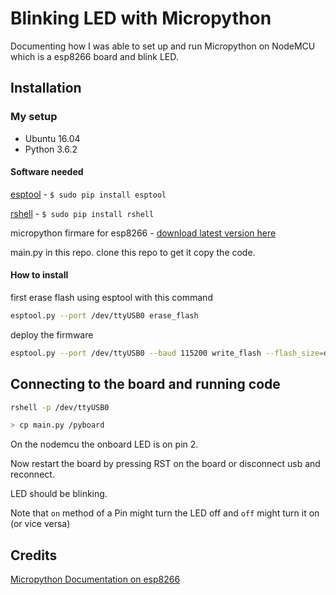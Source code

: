 # Blinking LED with Micropython

Documenting how I was able to set up and run Micropython on NodeMCU which is a esp8266 board and blink LED.

## Installation

### My setup
* Ubuntu 16.04
* Python 3.6.2

#### Software needed
[esptool](https://github.com/espressif/esptool) - `$ sudo pip install esptool`

[rshell](https://github.com/dhylands/rshell) - `$ sudo pip install rshell`

micropython firmare for esp8266 - [download latest version here](http://micropython.org/download#esp8266) 

main.py in this repo. clone this repo to get it copy the code.

#### How to install

first erase flash using esptool with this command
```bash
esptool.py --port /dev/ttyUSB0 erase_flash
```
deploy the firmware
```bash
esptool.py --port /dev/ttyUSB0 --baud 115200 write_flash --flash_size=detect 0 esp8266-20171101-v1.9.3.bin
```
## Connecting to the board and running code
```bash
rshell -p /dev/ttyUSB0

> cp main.py /pyboard
```
On the nodemcu the onboard LED is on pin 2.

Now restart the board by pressing RST on the board or disconnect usb and reconnect.

LED should be blinking.

Note that ```on``` method of a Pin might turn the LED off and ```off``` might turn it on (or vice versa)

## Credits
[Micropython Documentation on esp8266](http://micropython.org/resources/docs/en/latest/esp8266/index.html)